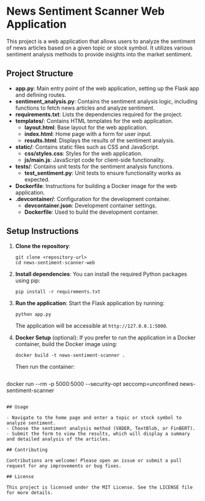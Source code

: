 # News Sentiment Scanner Web Application

This project is a web application that allows users to analyze the sentiment of news articles based on a given topic or stock symbol. It utilizes various sentiment analysis methods to provide insights into the market sentiment.

## Project Structure

- **app.py**: Main entry point of the web application, setting up the Flask app and defining routes.
- **sentiment_analysis.py**: Contains the sentiment analysis logic, including functions to fetch news articles and analyze sentiment.
- **requirements.txt**: Lists the dependencies required for the project.
- **templates/**: Contains HTML templates for the web application.
  - **layout.html**: Base layout for the web application.
  - **index.html**: Home page with a form for user input.
  - **results.html**: Displays the results of the sentiment analysis.
- **static/**: Contains static files such as CSS and JavaScript.
  - **css/styles.css**: Styles for the web application.
  - **js/main.js**: JavaScript code for client-side functionality.
- **tests/**: Contains unit tests for the sentiment analysis functions.
  - **test_sentiment.py**: Unit tests to ensure functionality works as expected.
- **Dockerfile**: Instructions for building a Docker image for the web application.
- **.devcontainer/**: Configuration for the development container.
  - **devcontainer.json**: Development container settings.
  - **Dockerfile**: Used to build the development container.

## Setup Instructions

1. **Clone the repository**:
   ```
   git clone <repository-url>
   cd news-sentiment-scanner-web
   ```

2. **Install dependencies**:
   You can install the required Python packages using pip:
   ```
   pip install -r requirements.txt
   ```

3. **Run the application**:
   Start the Flask application by running:
   ```
   python app.py
   ```
   The application will be accessible at `http://127.0.0.1:5000`.

4. **Docker Setup** (optional):
   If you prefer to run the application in a Docker container, build the Docker image using:
   ```
   docker build -t news-sentiment-scanner .
   ```
   Then run the container:
   ```
  docker run --rm -p 5000:5000 --security-opt seccomp=unconfined news-sentiment-scanner
   ```

## Usage

- Navigate to the home page and enter a topic or stock symbol to analyze sentiment.
- Choose the sentiment analysis method (VADER, TextBlob, or FinBERT).
- Submit the form to view the results, which will display a summary and detailed analysis of the articles.

## Contributing

Contributions are welcome! Please open an issue or submit a pull request for any improvements or bug fixes.

## License

This project is licensed under the MIT License. See the LICENSE file for more details.
